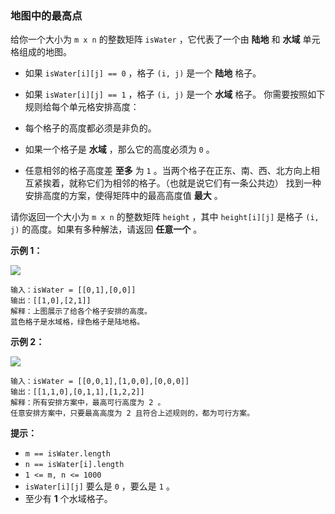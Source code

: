 ### 地图中的最高点 ###
给你一个大小为 `m x n` 的整数矩阵 `isWater` ，它代表了一个由 **陆地** 和 **水域** 单元格组成的地图。

* 如果 `isWater[i][j] == 0` ，格子 `(i, j)` 是一个 **陆地** 格子。
* 如果 `isWater[i][j] == 1` ，格子 `(i, j)` 是一个 **水域** 格子。
你需要按照如下规则给每个单元格安排高度：

* 每个格子的高度都必须是非负的。
* 如果一个格子是 **水域** ，那么它的高度必须为 `0` 。
* 任意相邻的格子高度差 **至多** 为 `1` 。当两个格子在正东、南、西、北方向上相互紧挨着，就称它们为相邻的格子。（也就是说它们有一条公共边）
找到一种安排高度的方案，使得矩阵中的最高高度值 **最大** 。

请你返回一个大小为 `m x n` 的整数矩阵 `height` ，其中 `height[i][j]` 是格子 `(i, j)` 的高度。如果有多种解法，请返回 **任意一个** 。



**示例 1：**

**![](https://assets.leetcode.com/uploads/2021/01/10/screenshot-2021-01-11-at-82045-am.png)**

```
输入：isWater = [[0,1],[0,0]]
输出：[[1,0],[2,1]]
解释：上图展示了给各个格子安排的高度。
蓝色格子是水域格，绿色格子是陆地格。
```

**示例 2：**

**![](https://assets.leetcode.com/uploads/2021/01/10/screenshot-2021-01-11-at-82050-am.png)**

```
输入：isWater = [[0,0,1],[1,0,0],[0,0,0]]
输出：[[1,1,0],[0,1,1],[1,2,2]]
解释：所有安排方案中，最高可行高度为 2 。
任意安排方案中，只要最高高度为 2 且符合上述规则的，都为可行方案。
```



**提示：**

* `m == isWater.length`
* `n == isWater[i].length`
* `1 <= m, n <= 1000`
* `isWater[i][j]` 要么是 `0` ，要么是 `1` 。
* 至少有 **1** 个水域格子。

